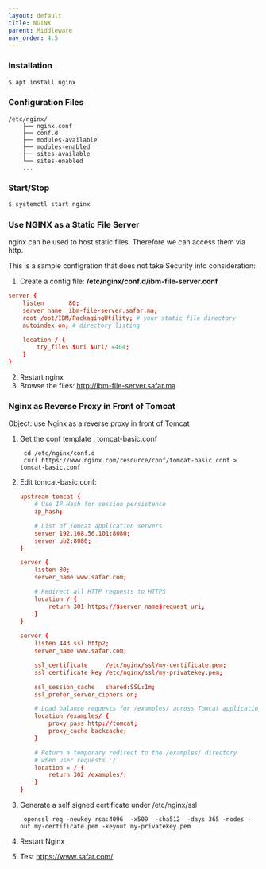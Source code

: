 ```yaml
---
layout: default
title: NGINX
parent: Middleware
nav_order: 4.5
---
```


### Installation
```sh
$ apt install nginx
```

### Configuration Files
```
/etc/nginx/
	├── nginx.conf
	├── conf.d
	├── modules-available
	├── modules-enabled
	├── sites-available
	└── sites-enabled
	...
```

### Start/Stop
```sh
$ systemctl start nginx
```

### Use NGINX as a Static File Server
nginx can be used to host static files. Therefore we can access them via http. 

This is a sample configration that does not take Security into consideration:

1. Create a config file: **/etc/nginx/conf.d/ibm-file-server.conf** 
```conf
server {
    listen       80;
    server_name  ibm-file-server.safar.ma;
    root /opt/IBM/PackagingUtility; # your static file directory
    autoindex on; # directory listing

    location / {
        try_files $uri $uri/ =404;
    }
}
```
2. Restart nginx
3. Browse the files: <a>http://ibm-file-server.safar.ma</a>

### Nginx as Reverse Proxy in Front of Tomcat
Object: use Nginx as a reverse proxy in front of Tomcat

1. Get the conf template : tomcat-basic.conf

		cd /etc/nginx/conf.d
		curl https://www.nginx.com/resource/conf/tomcat-basic.conf > tomcat-basic.conf

2. Edit tomcat-basic.conf:
	```conf
	upstream tomcat {
	    # Use IP Hash for session persistence
	    ip_hash;

	    # List of Tomcat application servers
	    server 192.168.56.101:8080;
	    server ub2:8080;
	}

	server {
	    listen 80;
	    server_name www.safar.com;

	    # Redirect all HTTP requests to HTTPS
	    location / {
	        return 301 https://$server_name$request_uri;
	    }
	}
	 
	server {
	    listen 443 ssl http2;
	    server_name www.safar.com;

	    ssl_certificate     /etc/nginx/ssl/my-certificate.pem;
	    ssl_certificate_key /etc/nginx/ssl/my-privatekey.pem;

	    ssl_session_cache   shared:SSL:1m;
	    ssl_prefer_server_ciphers on;

	    # Load balance requests for /examples/ across Tomcat application servers
	    location /examples/ {
	        proxy_pass http://tomcat;
	        proxy_cache backcache;
	    }

	    # Return a temporary redirect to the /examples/ directory 
	    # when user requests '/'
	    location = / {
	        return 302 /examples/;
	    }
	}
	```
3. Generate a self signed certificate under /etc/nginx/ssl
	
		openssl req -newkey rsa:4096  -x509  -sha512  -days 365 -nodes -out my-certificate.pem -keyout my-privatekey.pem
4. Restart Nginx
5. Test https://www.safar.com/ 



